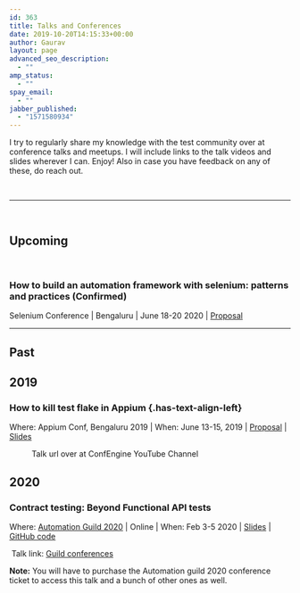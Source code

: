 ```yaml
---
id: 363
title: Talks and Conferences
date: 2019-10-20T14:15:33+00:00
author: Gaurav
layout: page
advanced_seo_description:
  - ""
amp_status:
  - ""
spay_email:
  - ""
jabber_published:
  - "1571580934"
---
```

<p class="has-text-align-left">
  I try to regularly share my knowledge with the test community over at conference talks and meetups. I will include links to the talk videos and slides wherever I can. Enjoy! Also in case you have feedback on any of these, do reach out.
</p>

<div style="height:16px;" aria-hidden="true" class="wp-block-spacer desktop-only">
</div>

<hr class="wp-block-separator is-style-wide" />

<div style="height:16px;" aria-hidden="true" class="wp-block-spacer desktop-only">
</div>

## Upcoming

&nbsp;

### How to build an automation framework with selenium: patterns and practices (Confirmed)

Selenium Conference | Bengaluru | June 18-20 2020 | [Proposal](https://confengine.com/selenium-conf-2020/proposal/13303/how-to-build-an-automation-framework-with-selenium-patterns-and-practices)

<hr class="wp-block-separator" />

## Past

## 2019

### How to kill test flake in Appium {.has-text-align-left}

Where: Appium Conf, Bengaluru 2019 | When: June 13-15, 2019 | [Proposal](https://confengine.com/appium-conf-2019/proposal/8698/how-to-kill-test-flake-in-appium) | [Slides](https://www.slideshare.net/GauravSingh676/how-to-kill-test-flake-in-appium-149375675)<figure class="wp-block-embed-youtube wp-block-embed is-type-rich wp-embed-aspect-16-9 wp-has-aspect-ratio">

<div class="wp-block-embed__wrapper">
  <span class="embed-youtube" style="text-align:center; display: block;"></span>
</div><figcaption>Talk url over at ConfEngine YouTube Channel</figcaption></figure> 

## 2020

### Contract testing: Beyond Functional API tests

Where: <a rel="noopener" href="https://guildconferences.com/conferences/automation-2020/" target="_blank">Automation Guild 2020</a> | Online | When: Feb 3-5 2020 | [Slides](https://www.slideshare.net/GauravSingh676/contract-testing-beyond-api-functional-testing-226876827) | [GitHub code](https://github.com/gaurav-singh/grasp-contract-testing)

 Talk link: [Guild conferences](https://guildconferences.com/topic/gaurav-singh-api/)

**Note:** You will have to purchase the Automation guild 2020 conference ticket to access this talk and a bunch of other ones as well.
